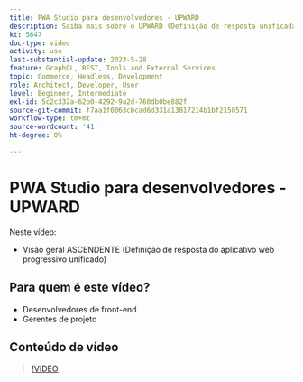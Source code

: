 ```yaml
---
title: PWA Studio para desenvolvedores - UPWARD
description: Saiba mais sobre o UPWARD (Definição de resposta unificada progressiva do aplicativo Web).
kt: 5647
doc-type: video
activity: use
last-substantial-update: 2023-5-28
feature: GraphQL, REST, Tools and External Services
topic: Commerce, Headless, Development
role: Architect, Developer, User
level: Beginner, Intermediate
exl-id: 5c2c332a-62b0-4292-9a2d-760db0be882f
source-git-commit: f7aa1f0063cbcad6d331a13817214b1bf2158571
workflow-type: tm+mt
source-wordcount: '41'
ht-degree: 0%

---
```


# PWA Studio para desenvolvedores - UPWARD

Neste vídeo:

- Visão geral ASCENDENTE (Definição de resposta do aplicativo web progressivo unificado)

## Para quem é este vídeo?

- Desenvolvedores de front-end
- Gerentes de projeto

## Conteúdo de vídeo

>[!VIDEO](https://video.tv.adobe.com/v/35718?quality=12&learn=on)
